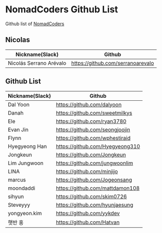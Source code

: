 # NomadCoders Github List

Github list of [NomadCoders](https://academy.nomadcoders.co)

## Nicolas

| Nickname(Slack)         | Github                            |
| ----------------------- | --------------------------------- |
| Nicolás Serrano Arévalo | https://github.com/serranoarevalo |

## Github List

| Nickname(Slack) | Github                          |
| --------------- | ------------------------------- |
| Dal Yoon        | https://github.com/dalyoon      |
| Danah           | https://github.com/sweetmilkys  |
| Ele             | https://github.com/ryan3780     |
| Evan Jin        | https://github.com/seongjoojin  |
| Flynn           | https://github.com/wphestiraid  |
| Hyegyeong Han   | https://github.com/Hyegyeong310 |
| Jongkeun        | https://github.com/Jongkeun     |
| Lim Jungwoon    | https://github.com/jungwoonlim  |
| LINA            | https://github.com/minjijo      |
| marcus          | https://github.com/Jogeonsang   |
| moondaddi       | https://github.com/mattdamon108 |
| sihyun          | https://github.com/skim0726     |
| Steveyyy        | https://github.com/hyunjaesung  |
| yongyeon.kim    | https://github.com/yykdev       |
| 햇반 홍         | https://github.com/Hatvan       |
